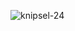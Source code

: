 ![knipsel-24](https://user-images.githubusercontent.com/95087870/149657027-04c7cf3c-b1b1-45c4-b436-4a7516dc08e3.PNG)
